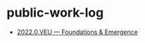 # public-work-log

  - [2022.0.VEU — Foundations & Emergence](https://github.com/coemeta/public-work-log/blob/main/2022.0.veu.md#-prologue-backstory--motivations)
